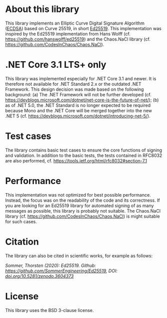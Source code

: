 # About this library
This library implements an Elliptic Curve Digital Signature Algorithm ([ECDSA](https://en.wikipedia.org/wiki/Elliptic_Curve_Digital_Signature_Algorithm)) based on Curve 25519, in short [Ed25519](https://en.wikipedia.org/wiki/EdDSA#Ed25519). This implementation was inspired by the Ed25519 implementation from Hans Wolff (cf. https://github.com/hanswolff/ed25519) and the Chaos.NaCl library (cf. https://github.com/CodesInChaos/Chaos.NaCl).

# .NET Core 3.1 LTS+ only
This library was implemented especially for .NET Core 3.1 and newer. It is therefore not available for .NET Standard 2.x or the outdated .NET Framework. This design decision was made based on the following background: (a) The .NET Framework will not be further developed (cf. https://devblogs.microsoft.com/dotnet/net-core-is-the-future-of-net/); (b) as of .NET 5.0, the .NET Standard is no longer expected to be required because Mono and the .NET Core will be merged together into the new .NET 5 (cf. https://devblogs.microsoft.com/dotnet/introducing-net-5/).

# Test cases
The library contains basic test cases to ensure the core functions of signing and validation. In addition to the basic tests, the tests contained in RFC8032 are also performed, cf. https://tools.ietf.org/html/rfc8032#section-7.1

# Performance
This implementation was not optimized for best possible performance. Instead, the focus was on the readability of the code and its correctness. If you are looking for an Ed25519 library for automated signing of as many messages as possible, this library is probably not suitable. The Chaos.NaCl library (cf. https://github.com/CodesInChaos/Chaos.NaCl) is might suitable for such cases.

# Citation
The library can also be cited in scientific works, for example as follows:

*Sommer, Thorsten (2020): Ed25519. Github: https://github.com/SommerEngineering/Ed25519, DOI: [doi.org/10.5281/zenodo.3604373](https://doi.org/10.5281/zenodo.3604373)*

# License
This library uses the BSD 3-clause license.